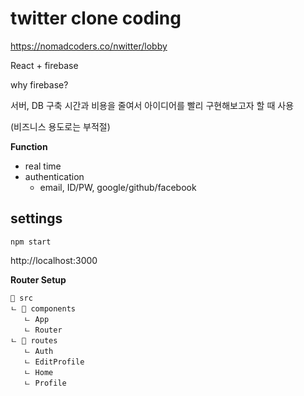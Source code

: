 # twitter clone coding

https://nomadcoders.co/nwitter/lobby

React + firebase



why firebase?

서버, DB 구축 시간과 비용을 줄여서 아이디어를 빨리 구현해보고자 할 때 사용

(비즈니스 용도로는 부적절)

**Function**

- real time 
- authentication
  - email, ID/PW, google/github/facebook

## settings
`npm start` 

http://localhost:3000



**Router Setup**

```
📂 src
ㄴ 📂 components
   ㄴ App
   ㄴ Router
ㄴ 📂 routes
   ㄴ Auth
   ㄴ EditProfile
   ㄴ Home
   ㄴ Profile
```

